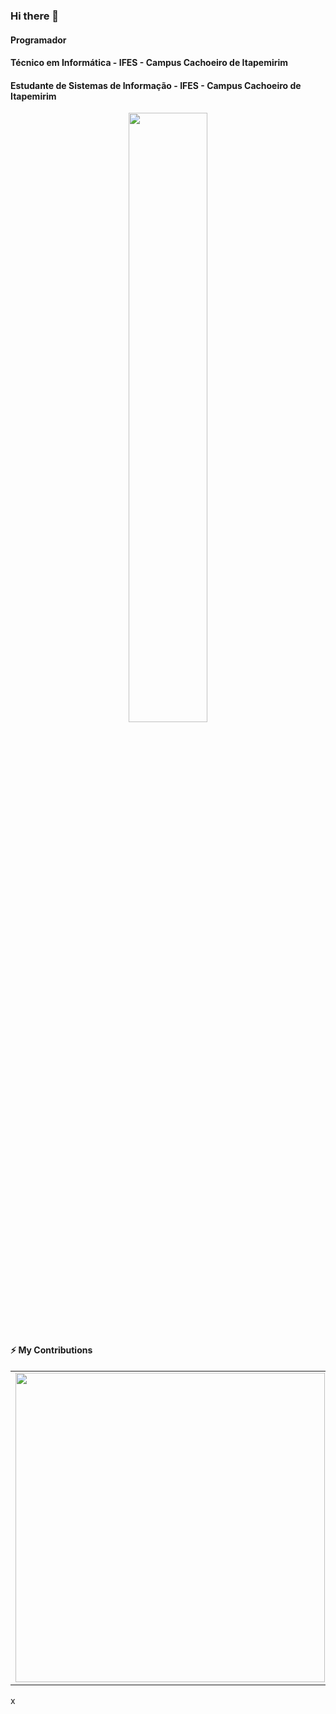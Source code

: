 ### Hi there 👋
####    Programador
####    Técnico em Informática - IFES - Campus Cachoeiro de Itapemirim
####    Estudante de Sistemas de Informação - IFES - Campus Cachoeiro de Itapemirim
<p align="center">
 <img 
      width="50%" 
      src="http://49.media.tumblr.com/7716ef547264521e476a067b1c8d2717/tumblr_mevr65Tt1i1s0odt8o1_500.gif" />
</p>
 
#### ⚡ My Contributions

<center>
  <table>
    <tr>
        <td><img width="495px" align="left" src="https://github-readme-stats.vercel.app/api?username=matheusbresinski&count_private=true&show_icons=true" /></td>
        <td><img width="400px" align="left" src="https://github-readme-stats.vercel.app/api/top-langs/?username=matheusbresinski&hide=html&layout=compact" /></td>
    </tr>   
  </table>
</center>
x
<!---->
